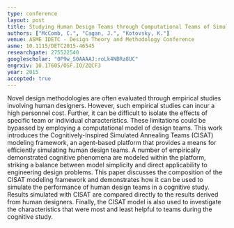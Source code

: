 ```yaml
---
type: conference
layout: post
title: Studying Human Design Teams through Computational Teams of Simulated Annealing Agents
authors: ["McComb, C.", "Cagan, J.", "Kotovsky, K."]
venue: ASME IDETC - Design Theory and Methodology Conference
asme: 10.1115/DETC2015-46545
researchgate: 275522540
googlescholar: "0P9w_S0AAAAJ:roLk4NBRz8UC"
engrxiv: 10.17605/OSF.IO/ZQCF3
year: 2015
accepted: true
---
```

Novel design methodologies are often evaluated through empirical studies involving human designers. However, such empirical studies can incur a high personnel cost. Further, it can be difficult to isolate the effects of specific team or individual characteristics. These limitations could be bypassed by employing a computational model of design teams. This work introduces the Cognitively-Inspired Simulated Annealing Teams (CISAT) modeling framework, an agent-based platform that provides a means for efficiently simulating human design teams. A number of empirically demonstrated cognitive phenomena are modeled within the platform, striking a balance between model simplicity and direct applicability to engineering design problems. This paper discusses the composition of the CISAT modeling framework and demonstrates how it can be used to simulate the performance of human design teams in a cognitive study. Results simulated with CISAT are compared directly to the results derived from human designers. Finally, the CISAT model is also used to investigate the characteristics that were most and least helpful to teams during the cognitive study.
